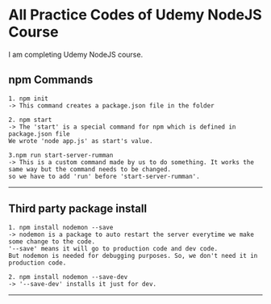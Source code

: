 # All Practice Codes of Udemy NodeJS Course

I am completing Udemy NodeJS course. 

## npm Commands
```$xslt
1. npm init
-> This command creates a package.json file in the folder

2. npm start
-> The 'start' is a special command for npm which is defined in package.json file
We wrote 'node app.js' as start's value. 

3.npm run start-server-rumman
-> This is a custom command made by us to do something. It works the same way but the command needs to be changed.
so we have to add 'run' before 'start-server-rumman'.
```

---
## Third party package install
```$xslt
1. npm install nodemon --save
-> nodemon is a package to auto restart the server everytime we make some change to the code.
'--save' means it will go to production code and dev code.
But nodemon is needed for debugging purposes. So, we don't need it in production code.

2. npm install nodemon --save-dev
-> '--save-dev' installs it just for dev. 
```
---
